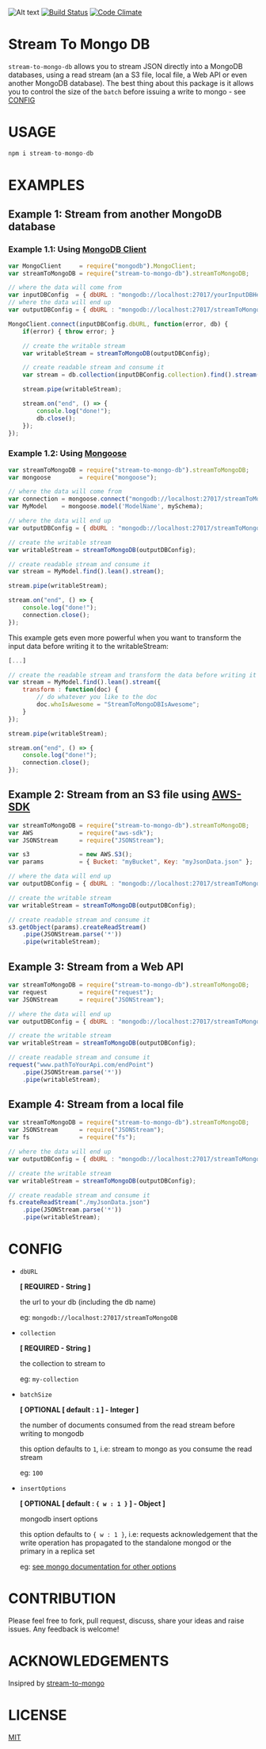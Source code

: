 ![Alt text](logo.png)
[![Build Status](https://travis-ci.org/AbdullahAli/stream-to-mongo-db.svg?branch=master)](https://travis-ci.org/AbdullahAli/stream-to-mongo-db) [![Code Climate](https://codeclimate.com/github/AbdullahAli/stream-to-mongo-db/badges/gpa.svg)](https://codeclimate.com/github/AbdullahAli/stream-to-mongo-db)


# Stream To Mongo DB

`stream-to-mongo-db` allows you to stream JSON directly into a MongoDB databases, using a read stream (an a S3 file, local file, a Web API or even another MongoDB database).  The best thing about this package is it allows you to control the size of the `batch` before issuing a write to mongo - see [CONFIG](#config)

# USAGE

```javascript
npm i stream-to-mongo-db
```

# EXAMPLES
## Example 1: Stream from another MongoDB database

### Example 1.1: Using [MongoDB Client](https://docs.mongodb.com/getting-started/node/client/)

```javascript
var MongoClient     = require("mongodb").MongoClient;
var streamToMongoDB = require("stream-to-mongo-db").streamToMongoDB;

// where the data will come from
var inputDBConfig  = { dbURL : "mongodb://localhost:27017/yourInputDBHere", collection : "yourCollectionHere"  };
// where the data will end up
var outputDBConfig = { dbURL : "mongodb://localhost:27017/streamToMongoDB", collection : "devTestOutput" };

MongoClient.connect(inputDBConfig.dbURL, function(error, db) {
    if(error) { throw error; }

    // create the writable stream
    var writableStream = streamToMongoDB(outputDBConfig);

    // create readable stream and consume it
    var stream = db.collection(inputDBConfig.collection).find().stream();

    stream.pipe(writableStream);

    stream.on("end", () => {
        console.log("done!");
        db.close();
    });
});
```

### Example 1.2: Using [Mongoose](http://mongoosejs.com/)

```javascript
var streamToMongoDB = require("stream-to-mongo-db").streamToMongoDB;
var mongoose        = require("mongoose");

// where the data will come from
var connection = mongoose.connect("mongodb://localhost:27017/streamToMongoDB");
var MyModel    = mongoose.model('ModelName', mySchema);

// where the data will end up
var outputDBConfig = { dbURL : "mongodb://localhost:27017/streamToMongoDB", collection : "devTestOutput" };

// create the writable stream
var writableStream = streamToMongoDB(outputDBConfig);

// create readable stream and consume it
var stream = MyModel.find().lean().stream();

stream.pipe(writableStream);

stream.on("end", () => {
    console.log("done!");
    connection.close();
});
```

This example gets even more powerful when you want to transform the input data before writing it to the writableStream:

```javascript
[...]

// create the readable stream and transform the data before writing it
var stream = MyModel.find().lean().stream({
    transform : function(doc) {
        // do whatever you like to the doc
        doc.whoIsAwesome = "StreamToMongoDBIsAwesome";
    }
});

stream.pipe(writableStream);

stream.on("end", () => {
    console.log("done!");
    connection.close();
});
```

## Example 2: Stream from an S3 file using [AWS-SDK](https://aws.amazon.com/sdk-for-node-js/)

```javascript
var streamToMongoDB = require("stream-to-mongo-db").streamToMongoDB;
var AWS             = require("aws-sdk");
var JSONStream      = require("JSONStream");

var s3              = new AWS.S3();
var params          = { Bucket: "myBucket", Key: "myJsonData.json" };

// where the data will end up
var outputDBConfig = { dbURL : "mongodb://localhost:27017/streamToMongoDB", collection : "devTestOutput" };

// create the writable stream
var writableStream = streamToMongoDB(outputDBConfig);

// create readable stream and consume it
s3.getObject(params).createReadStream()
    .pipe(JSONStream.parse('*'))
    .pipe(writableStream);
```

## Example 3: Stream from a Web API

```javascript
var streamToMongoDB = require("stream-to-mongo-db").streamToMongoDB;
var request         = require("request");
var JSONStream      = require("JSONStream");

// where the data will end up
var outputDBConfig = { dbURL : "mongodb://localhost:27017/streamToMongoDB", collection : "devTestOutput" };

// create the writable stream
var writableStream = streamToMongoDB(outputDBConfig);

// create readable stream and consume it
request("www.pathToYourApi.com/endPoint")
    .pipe(JSONStream.parse('*'))
    .pipe(writableStream);
```

## Example 4: Stream from a local file

```javascript
var streamToMongoDB = require("stream-to-mongo-db").streamToMongoDB;
var JSONStream      = require("JSONStream");
var fs              = require("fs");

// where the data will end up
var outputDBConfig = { dbURL : "mongodb://localhost:27017/streamToMongoDB", collection : "devTestOutput" };

// create the writable stream
var writableStream = streamToMongoDB(outputDBConfig);

// create readable stream and consume it
fs.createReadStream("./myJsonData.json")
    .pipe(JSONStream.parse('*'))
    .pipe(writableStream);
```

# CONFIG
- `dbURL`        

    **[ REQUIRED - String ]**

    the url to your db (including the db name)

    eg: `mongodb://localhost:27017/streamToMongoDB`

- `collection`    

    **[ REQUIRED - String ]**

    the collection to stream to

    eg: `my-collection`

- `batchSize`    

    **[ OPTIONAL [ default : `1` ] - Integer ]**

    the number of documents consumed from the read stream before writing to mongodb

    this option defaults to `1`, i.e: stream to mongo as you consume the read stream

    eg: `100`

- `insertOptions`

    **[ OPTIONAL [ default : `{ w : 1 }` ] - Object ]**

    mongodb insert options

    this option defaults to `{ w : 1 }`, i.e: requests acknowledgement that the write operation has propagated to the standalone mongod or the primary in a replica set

    eg: [see mongo documentation for other options](https://docs.mongodb.com/manual/reference/write-concern/)

# CONTRIBUTION
Please feel free to fork, pull request, discuss, share your ideas and raise issues.  Any feedback is welcome!

# ACKNOWLEDGEMENTS
Insipred by [stream-to-mongo](https://www.npmjs.com/package/stream-to-mongo)

# LICENSE
[MIT](LICENSE)
